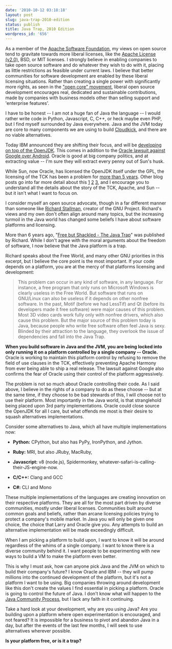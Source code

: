 ```yaml
---
date: '2010-10-12 03:18:18'
layout: post
slug: java-trap-2010-edition
status: publish
title: Java Trap, 2010 Edition
wordpress_id: '656'
---
```


As a member of the [Apache Software Foundation](http://www.apache.org/), my views on open source tend to gravitate towards more liberal licenses, like the [Apache License (v2.0)](http://www.apache.org/licenses/LICENSE-2.0), BSD, or MIT licenses.  I strongly believe in enabling companies to take open source software and do whatever they wish to do with it, placing as little restrictions as feasible under current laws.  I believe that better communities for software development are enabled by these liberal licensing situations. Rather than creating a single power with significantly more rights, as seen in the ["open core" movement](http://blogs.gartner.com/brian_prentice/2010/03/31/open-core-the-emperors-new-clothes/), liberal open source development encourages real, dedicated and sustainable contributions, made by companies with business models other than selling support and 'enterprise features'.

I have to be honest -- I am not a huge fan of Java the language -- I would rather write code in Python, Javascript, C, C++, or heck maybe even PHP, but I find myself surrounded by Java everywhere.  Java and the JVM today are core to many components we are using to build [Cloudkick](http://www.cloudkick.com/), and there are no viable alternatives.

Today IBM announced they are shifting their focus, and will be [developing on top of the OpenJDK](http://www.sutor.com/c/2010/10/ibm-joins-the-openjdk-community/).  This comes in addition to the [Oracle lawsuit against Google over Android](http://www.groklaw.net/article.php?story=20101005114201136). Oracle is good at big company politics, and at extracting value -- I'm sure they will extract every penny out of Sun's husk.

While Sun, now Oracle, has licensed the OpenJDK itself under the GPL, the licensing of the TCK has been a problem for [more than 5 years](http://www.apache.org/jcp/sunopenletter.html).  Other blog posts go into far more detail about this [1](http://www.redmonk.com/jgovernor/2010/10/01/java-the-unipolar-moment-on-distributed-governance-for-distributed-software/) [2](http://www.readwriteweb.com/archives/google_invokes_history_of_java_responds_to_oracle.php) [3](http://www.h-online.com/open/news/item/Apache-votes-no-on-Java-EE-6-740359.html), and I encourage you to understand all the details about the story of the TCK, Apache, and Sun -- but it isn't what I want to focus on.

I consider myself an open source advocate, though in a far different manner than someone like [Richard Stallman](http://en.wikipedia.org/wiki/Richard_Stallman), creator of the GNU Project.  Richard's views and my own don't often align around many topics, but the increasing turmoil in the Java world has changed some beliefs I have about software platforms and licensing.

More than 6 years ago, "[Free but Shackled - The Java Trap](http://www.gnu.org/philosophy/java-trap.html)" was published by Richard.  While I don't agree with the moral arguments about the freedom of software, I now believe that the Java platform is a trap.

Richard speaks about the Free World, and many other GNU priorities in this excerpt, but I believe the core point is the most important. If your code depends on a platform, you are at the mercy of that platforms licensing and development:


> This problem can occur in any kind of software, in any language. For instance, a free program that only runs on Microsoft Windows is clearly useless in the Free World. But software that runs on GNU/Linux can also be useless if it depends on other nonfree software. In the past, Motif (before we had LessTif) and Qt (before its developers made it free software) were major causes of this problem. Most 3D video cards work fully only with nonfree drivers, which also cause this problem. But the major source of this problem today is Java, because people who write free software often feel Java is sexy. Blinded by their attraction to the language, they overlook the issue of dependencies and fall into the Java Trap.



**When you build software in Java and the JVM, you are being locked into only running it on a platform controlled by a single company -- Oracle.**  Oracle is working to maintain this platform control by refusing to remove the field of use clauses in the TCK, effectively preventing Apache Harmony from ever being able to ship a real release.  The lawsuit against Google also confirms the fear of Oracle using their control of the platform aggressively.

The problem is not so much about Oracle controlling their code.  As I said above, I believe in the rights of a company to do as these choose -- but at the same time, if they choose to be bad stewards of this, I will choose not to use their platform.  Most importantly in the Java world, is that stranglehold being placed upon 3rd party implementations.   Oracle could close source the OpenJDK for all I care, but what offends me most is their desire to squash alternatives implementations.

Consider some alternatives to Java, which all have multiple implementations now:




  * **Python:** CPython, but also has PyPy, IronPython, and Jython.


  * **Ruby:** MRI, but also JRuby, MacRuby, 

  * **Javascript:** v8 (node.js), Spidermonkey, whatever-safari-is-calling-their-JS-engine-now.


  * **C/C++:** Clang and GCC


  * **C#:** CLI and Mono



These multiple implementations of the languages are creating innovation on their respective platforms.  They are all for the most part driven by diverse communities, mostly under liberal licenses.  Communities built around common goals and beliefs, rather than arcane licensing policies trying to protect a company's mobile market.  In Java you will only be given one choice, the choice that Larry and Oracle give you. Any attempts to build an alternative implementation will be made exceedingly difficult.

When I am picking a platform to build upon, I want to know it will be around regardless of the whims of a single company.  I want to know there is a diverse community behind it.  I want people to be experimenting with new ways to build a VM to make the platform even better.

This is why I must ask, how can anyone pick Java and the JVM on which to build their company's future?  I know Oracle and IBM -- they will pump millions into the continued development of the platform, but it's not a platform I want to be using.  Big companies throwing around development like this don't create the values I find essential in picking a platform.  Oracle is going to control the future of Java.  I don't know what will happen to the [Java Community Process](http://en.wikipedia.org/wiki/Java_Community_Process), but I lack any faith in it continuing.

Take a hard look at your development, why are you using Java?   Are you building upon a platform where open experimentation is encouraged, and not feared?  It is impossible for a business to pivot and abandon Java in a day, but after the events of the last few months, I will seek to use alternatives wherever possible.

**Is your platform free, or is it a trap?**
